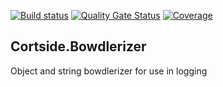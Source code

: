[![Build status](https://ci.appveyor.com/api/projects/status/1ug6eqwu65it7c3g?svg=true)](https://ci.appveyor.com/project/cortside/cortside-bowdlerizer)
[![Quality Gate Status](https://sonarcloud.io/api/project_badges/measure?project=cortside_cortside.bowdlerizer&metric=alert_status)](https://sonarcloud.io/summary/new_code?id=cortside_cortside.bowdlerizer)
[![Coverage](https://sonarcloud.io/api/project_badges/measure?project=cortside_cortside.bowdlerizer&metric=coverage)](https://sonarcloud.io/summary/new_code?id=cortside_cortside.bowdlerizer)

## Cortside.Bowdlerizer

Object and string bowdlerizer for use in logging

